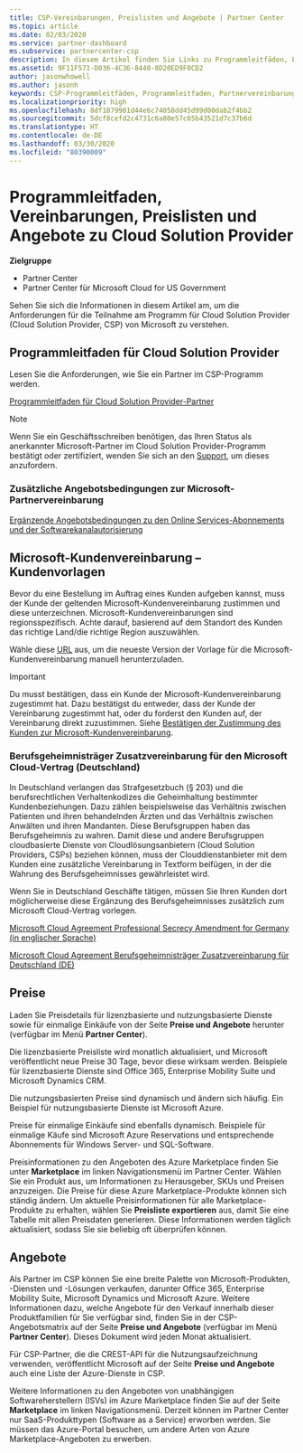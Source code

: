 ```yaml
---
title: CSP-Vereinbarungen, Preislisten und Angebote | Partner Center
ms.topic: article
ms.date: 02/03/2020
ms.service: partner-dashboard
ms.subservice: partnercenter-csp
description: In diesem Artikel finden Sie Links zu Programmleitfäden, Partnervereinbarungen, Kundenverträgen, Preislisten und Angeboten für Cloud Solution Provider.
ms.assetid: 9F11F571-D036-4C36-8440-8D20ED9F0CD2
author: jasonwhowell
ms.author: jasonh
keywords: CSP-Programmleitfäden, Programmleitfaden, Partnervereinbarungen, Kundenvereinbarung, Preislisten, Angebote
ms.localizationpriority: high
ms.openlocfilehash: 8df1879901d44e6c74058dd45d99d00dab2f4bb2
ms.sourcegitcommit: 5dcf8cefd2c4731c6a80e57c65b43521d7c37b6d
ms.translationtype: HT
ms.contentlocale: de-DE
ms.lasthandoff: 03/30/2020
ms.locfileid: "80390009"
---
```

# <a name="cloud-solution-provider-program-guide-agreements-price-lists-and-offers"></a>Programmleitfaden, Vereinbarungen, Preislisten und Angebote zu Cloud Solution Provider

**Zielgruppe**

-  Partner Center
-  Partner Center für Microsoft Cloud for US Government


Sehen Sie sich die Informationen in diesem Artikel am, um die Anforderungen für die Teilnahme am Programm für Cloud Solution Provider (Cloud Solution Provider, CSP) von Microsoft zu verstehen.

## <a name="cloud-solution-provider-program-guide"></a>Programmleitfaden für Cloud Solution Provider

Lesen Sie die Anforderungen, wie Sie ein Partner im CSP-Programm werden.

[Programmleitfaden für Cloud Solution Provider-Partner](https://go.microsoft.com/fwlink/p/?LinkId=617100)

>[!Note]
>Wenn Sie ein Geschäftsschreiben benötigen, das Ihren Status als anerkannter Microsoft-Partner im Cloud Solution Provider-Programm bestätigt oder zertifiziert, wenden Sie sich an den [Support](https://partner.microsoft.com/pcv/servicerequests/create), um dieses anzufordern.

### <a name="additional-offer-terms-to-the-microsoft-partner-agreement"></a>Zusätzliche Angebotsbedingungen zur Microsoft-Partnervereinbarung

[Ergänzende Angebotsbedingungen zu den Online Services-Abonnements und der Softwarekanalautorisierung](https://query.prod.cms.rt.microsoft.com/cms/api/am/binary/RE3NOo7)

## <a name="microsoft-customer-agreement-customer-templates"></a>Microsoft-Kundenvereinbarung – Kundenvorlagen

Bevor du eine Bestellung im Auftrag eines Kunden aufgeben kannst, muss der Kunde der geltenden Microsoft-Kundenvereinbarung zustimmen und diese unterzeichnen. Microsoft-Kundenvereinbarungen sind regionsspezifisch. Achte darauf, basierend auf dem Standort des Kunden das richtige Land/die richtige Region auszuwählen.

Wähle diese [URL](https://aka.ms/customeragreement) aus, um die neueste Version der Vorlage für die Microsoft-Kundenvereinbarung manuell herunterzuladen.

>[!IMPORTANT]
>Du musst bestätigen, dass ein Kunde der Microsoft-Kundenvereinbarung zugestimmt hat. Dazu bestätigst du entweder, dass der Kunde der Vereinbarung zugestimmt hat, oder du forderst den Kunden auf, der Vereinbarung direkt zuzustimmen. Siehe [Bestätigen der Zustimmung des Kunden zur Microsoft-Kundenvereinbarung](confirm-customer-agreement.md).

### <a name="professional-secrecy-amendment-to-the-microsoft-cloud-agreement-germany"></a>Berufsgeheimnisträger Zusatzvereinbarung für den Microsoft Cloud-Vertrag (Deutschland)

In Deutschland verlangen das Strafgesetzbuch (§ 203) und die berufsrechtlichen Verhaltenkodizes die Geheimhaltung bestimmter Kundenbeziehungen. Dazu zählen beispielsweise das Verhältnis zwischen Patienten und ihren behandelnden Ärzten und das Verhältnis zwischen Anwälten und ihren Mandanten. Diese Berufsgruppen haben das Berufsgeheimnis zu wahren. Damit diese und andere Berufsgruppen cloudbasierte Dienste von Cloudlösungsanbietern (Cloud Solution Providers, CSPs) beziehen können, muss der Clouddienstanbieter mit dem Kunden eine zusätzliche Vereinbarung in Textform beifügen, in der die Wahrung des Berufsgeheimnisses gewährleistet wird.

Wenn Sie in Deutschland Geschäfte tätigen, müssen Sie Ihren Kunden dort möglicherweise diese Ergänzung des Berufsgeheimnisses zusätzlich zum Microsoft Cloud-Vertrag vorlegen.

[Microsoft Cloud Agreement Professional Secrecy Amendment for Germany (in englischer Sprache)](https://go.microsoft.com/fwlink/?linkid=2030827&clcid=0x409)

[Microsoft Cloud Agreement Berufsgeheimnisträger Zusatzvereinbarung für Deutschland (DE)](https://go.microsoft.com/fwlink/?linkid=2030827&clcid=0x407)

## <a name="pricing"></a>Preise

Laden Sie Preisdetails für lizenzbasierte und nutzungsbasierte Dienste sowie für einmalige Einkäufe von der Seite **Preise und Angebote** herunter (verfügbar im Menü **Partner Center**).

Die lizenzbasierte Preisliste wird monatlich aktualisiert, und Microsoft veröffentlicht neue Preise 30 Tage, bevor diese wirksam werden. Beispiele für lizenzbasierte Dienste sind Office 365, Enterprise Mobility Suite und Microsoft Dynamics CRM. 

Die nutzungsbasierten Preise sind dynamisch und ändern sich häufig. Ein Beispiel für nutzungsbasierte Dienste ist Microsoft Azure.

Preise für einmalige Einkäufe sind ebenfalls dynamisch. Beispiele für einmalige Käufe sind Microsoft Azure Reservations und entsprechende Abonnements für Windows Server- und SQL-Software.

Preisinformationen zu den Angeboten des Azure Marketplace finden Sie unter **Marketplace** im linken Navigationsmenü im Partner Center. Wählen Sie ein Produkt aus, um Informationen zu Herausgeber, SKUs und Preisen anzuzeigen. Die Preise für diese Azure Marketplace-Produkte können sich ständig ändern. Um aktuelle Preisinformationen für alle Marketplace-Produkte zu erhalten, wählen Sie **Preisliste exportieren** aus, damit Sie eine Tabelle mit allen Preisdaten generieren. Diese Informationen werden täglich aktualisiert, sodass Sie sie beliebig oft überprüfen können.

## <a name="offers"></a>Angebote

Als Partner im CSP können Sie eine breite Palette von Microsoft-Produkten, -Diensten und -Lösungen verkaufen, darunter Office 365, Enterprise Mobility Suite, Microsoft Dynamics und Microsoft Azure. Weitere Informationen dazu, welche Angebote für den Verkauf innerhalb dieser Produktfamilien für Sie verfügbar sind, finden Sie in der CSP-Angebotsmatrix auf der Seite **Preise und Angebote** (verfügbar im Menü **Partner Center**). Dieses Dokument wird jeden Monat aktualisiert.

Für CSP-Partner, die die CREST-API für die Nutzungsaufzeichnung verwenden, veröffentlicht Microsoft auf der Seite **Preise und Angebote** auch eine Liste der Azure-Dienste in CSP.

Weitere Informationen zu den Angeboten von unabhängigen Softwareherstellern (ISVs) im Azure Marketplace finden Sie auf der Seite **Marketplace** im linken Navigationsmenü. Derzeit können im Partner Center nur SaaS-Produkttypen (Software as a Service) erworben werden. Sie müssen das Azure-Portal besuchen, um andere Arten von Azure Marketplace-Angeboten zu erwerben.
